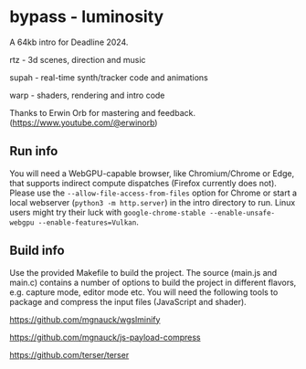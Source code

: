 # bypass - luminosity

A 64kb intro for Deadline 2024.

rtz   - 3d scenes, direction and music

supah - real-time synth/tracker code and animations

warp  - shaders, rendering and intro code

Thanks to Erwin Orb for mastering and feedback.
(https://www.youtube.com/@erwinorb)

## Run info

You will need a WebGPU-capable browser, like Chromium/Chrome or Edge, that supports indirect compute dispatches (Firefox currently does not). Please use the `--allow-file-access-from-files` option for Chrome or start a local webserver (`python3 -m http.server`) in the intro directory to run. Linux users might try their luck with `google-chrome-stable --enable-unsafe-webgpu --enable-features=Vulkan`.

## Build info

Use the provided Makefile to build the project. The source (main.js and main.c) contains a number of options to build the project in different flavors, e.g. capture mode, editor mode etc. You will need the following tools to package and compress the input files (JavaScript and shader).

https://github.com/mgnauck/wgslminify

https://github.com/mgnauck/js-payload-compress

https://github.com/terser/terser
